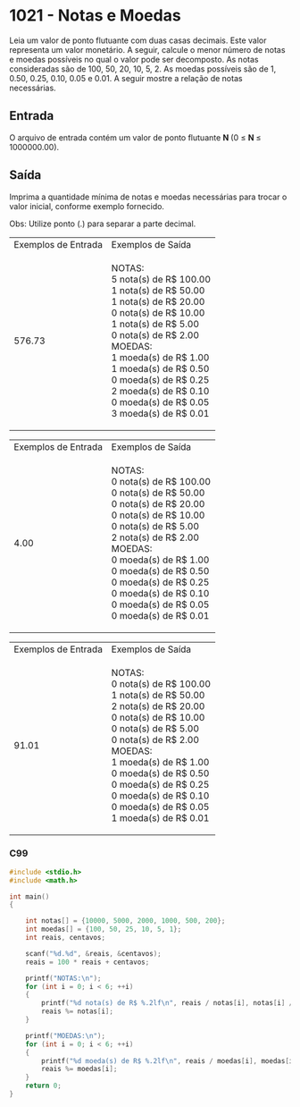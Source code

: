 <html>
<body style="padding: 10px 0px;">
    <div class="header">
<h1>1021 - Notas e Moedas</h1>
        <div class="problem">
            <div class="description">
                <p>
                    Leia um valor de ponto flutuante com duas casas decimais. Este valor representa um valor monetário. A seguir, calcule o menor número de notas e moedas possíveis no qual o valor pode ser decomposto. As notas consideradas são de 100, 50, 20, 10, 5, 2. As moedas possíveis são de 1, 0.50, 0.25, 0.10, 0.05 e 0.01. A seguir mostre a relação de notas necessárias.</p>
            </div>
            <h2>Entrada</h2>
            <div class="input">
                <p>
                    O arquivo de entrada contém um valor de ponto flutuante <strong>N </strong>(0 ≤ <strong>N </strong>≤ 1000000.00).</p>
            </div>
            <h2>Saída</h2>
            <div class="output">
                <p>
                    Imprima a quantidade mínima de notas e moedas necessárias para trocar o valor inicial, conforme exemplo fornecido. </p>
                    <p>Obs: Utilize ponto (.) para separar a parte decimal. </p>
            </div>
            <div class="both"></div>
            <table>
                <tbody>
                    <tr>
                        <td>Exemplos de Entrada</td>
                        <td>Exemplos de Saída</td>
                    </tr>
                    <tr>
                        <td class="division">
                            <p>
                                576.73</p></p>
                            </p>
                        </td>
                        <td>
                            <p>
                                NOTAS:<br />
                                5 nota(s) de R$ 100.00<br />
                                1 nota(s) de R$ 50.00<br />
                                1 nota(s) de R$ 20.00<br />
                                0 nota(s) de R$ 10.00<br />
                                1 nota(s) de R$ 5.00<br />
                                0 nota(s) de R$ 2.00<br />
                                MOEDAS:<br />
                                1 moeda(s) de R$ 1.00<br />
                                1 moeda(s) de R$ 0.50<br />
                                0 moeda(s) de R$ 0.25<br />
                                2 moeda(s) de R$ 0.10<br />
                                0 moeda(s) de R$ 0.05<br />
                                3 moeda(s) de R$ 0.01</p>
                            </p>
                        </td>
                    </tr>
                </tbody>
            </table>
            <table>
                <tbody>
                    <tr>
                        <td>Exemplos de Entrada</td>
                        <td>Exemplos de Saída</td>
                    </tr>
                    <tr>
                        <td class="division">
                            <p>
                                4.00</p></p>
                            </p>
                        </td>
                        <td>
                            <p>
                                NOTAS:<br />
                                0 nota(s) de R$ 100.00<br />
                                0 nota(s) de R$ 50.00<br />
                                0 nota(s) de R$ 20.00<br />
                                0 nota(s) de R$ 10.00<br />
                                0 nota(s) de R$ 5.00<br />
                                2 nota(s) de R$ 2.00<br />
                                MOEDAS:<br />
                                0 moeda(s) de R$ 1.00<br />
                                0 moeda(s) de R$ 0.50<br />
                                0 moeda(s) de R$ 0.25<br />
                                0 moeda(s) de R$ 0.10<br />
                                0 moeda(s) de R$ 0.05<br />
                                0 moeda(s) de R$ 0.01</p>
                            </p>
                        </td>
                    </tr>
                </tbody>
            </table>
            <table>
                <tbody>
                    <tr>
                        <td>Exemplos de Entrada</td>
                        <td>Exemplos de Saída</td>
                    </tr>
                    <tr>
                        <td class="division">
                            <p>
                                91.01</p></p>
                            </p>
                        </td>
                        <td>
                            <p>
                                NOTAS:<br />
                                0 nota(s) de R$ 100.00<br />
                                1 nota(s) de R$ 50.00<br />
                                2 nota(s) de R$ 20.00<br />
                                0 nota(s) de R$ 10.00<br />
                                0 nota(s) de R$ 5.00<br />
                                0 nota(s) de R$ 2.00<br />
                                MOEDAS:<br />
                                1 moeda(s) de R$ 1.00<br />
                                0 moeda(s) de R$ 0.50<br />
                                0 moeda(s) de R$ 0.25<br />
                                0 moeda(s) de R$ 0.10<br />
                                0 moeda(s) de R$ 0.05<br />
                                1 moeda(s) de R$ 0.01</p>
                            </p>
                        </td>
                    </tr>
                </tbody>
            </table>
        </div>
    </div>
</body>
</html>

### C99

```c
#include <stdio.h>
#include <math.h>

int main()
{

    int notas[] = {10000, 5000, 2000, 1000, 500, 200};
    int moedas[] = {100, 50, 25, 10, 5, 1};
    int reais, centavos;

    scanf("%d.%d", &reais, &centavos);
    reais = 100 * reais + centavos;

    printf("NOTAS:\n");
    for (int i = 0; i < 6; ++i)
    {
        printf("%d nota(s) de R$ %.2lf\n", reais / notas[i], notas[i] / 100.0);
        reais %= notas[i];
    }

    printf("MOEDAS:\n");
    for (int i = 0; i < 6; ++i)
    {
        printf("%d moeda(s) de R$ %.2lf\n", reais / moedas[i], moedas[i] / 100.0);
        reais %= moedas[i];
    }
    return 0;
}
```
